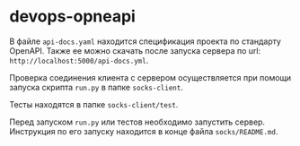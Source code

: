 # devops-opneapi

В файле `api-docs.yaml` находится спецификация проекта по стандарту OpenAPI. Также ее можно скачать после запуска сервера по url: `http://localhost:5000/api-docs.yml`.

Проверка соединения клиента с сервером осуществляется при помощи запуска скрипта `run.py` в папке `socks-client`.

Тесты находятся в папке `socks-client/test`.

Перед запуском `run.py` или тестов необходимо запустить сервер. Инструкция по его запуску находится в конце файла `socks/README.md`.